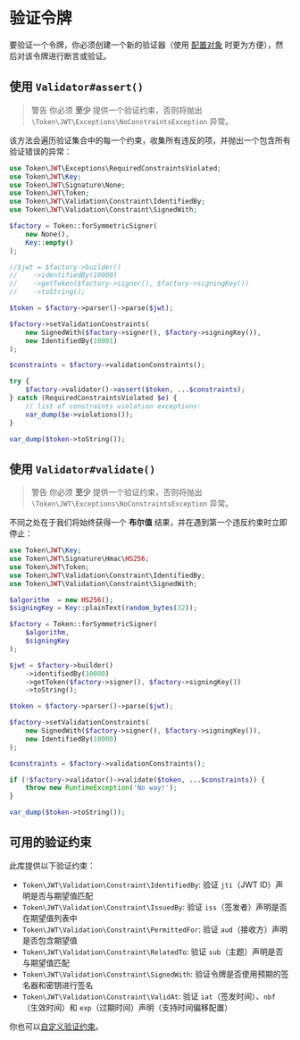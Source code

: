 # 验证令牌

要验证一个令牌，你必须创建一个新的验证器（使用 [配置对象](../usage/configuration.md) 时更为方便），然后对该令牌进行断言或验证。

## 使用 `Validator#assert()`

> 警告
> 你必须 **至少** 提供一个验证约束，否则将抛出 `\Token\JWT\Exceptions\NoConstraintsException` 异常。

该方法会遍历验证集合中的每一个约束，收集所有违反的项，并抛出一个包含所有验证错误的异常：

```php
use Token\JWT\Exceptions\RequiredConstraintsViolated;
use Token\JWT\Key;
use Token\JWT\Signature\None;
use Token\JWT\Token;
use Token\JWT\Validation\Constraint\IdentifiedBy;
use Token\JWT\Validation\Constraint\SignedWith;

$factory = Token::forSymmetricSigner(
    new None(),
    Key::empty()
);

//$jwt = $factory->builder()
//    ->identifiedBy(10000)
//    ->getToken($factory->signer(), $factory->signingKey())
//    ->toString();

$token = $factory->parser()->parse($jwt);

$factory->setValidationConstraints(
    new SignedWith($factory->signer(), $factory->signingKey()),
    new IdentifiedBy(10001)
);

$constraints = $factory->validationConstraints();

try {
    $factory->validator()->assert($token, ...$constraints);
} catch (RequiredConstraintsViolated $e) {
    // list of constraints violation exceptions:
    var_dump($e->violations());
}

var_dump($token->toString());
```

## 使用 `Validator#validate()`

> 警告
> 你必须 **至少** 提供一个验证约束，否则将抛出 `\Token\JWT\Exceptions\NoConstraintsException` 异常。

不同之处在于我们将始终获得一个 **布尔值** 结果，并在遇到第一个违反约束时立即停止：

```php
use Token\JWT\Key;
use Token\JWT\Signature\Hmac\HS256;
use Token\JWT\Token;
use Token\JWT\Validation\Constraint\IdentifiedBy;
use Token\JWT\Validation\Constraint\SignedWith;

$algorithm  = new HS256();
$signingKey = Key::plainText(random_bytes(32));

$factory = Token::forSymmetricSigner(
    $algorithm,
    $signingKey
);

$jwt = $factory->builder()
    ->identifiedBy(10000)
    ->getToken($factory->signer(), $factory->signingKey())
    ->toString();

$token = $factory->parser()->parse($jwt);

$factory->setValidationConstraints(
    new SignedWith($factory->signer(), $factory->signingKey()),
    new IdentifiedBy(10000)
);

$constraints = $factory->validationConstraints();

if (!$factory->validator()->validate($token, ...$constraints)) {
    throw new RuntimeException('No way!');
}

var_dump($token->toString());
```

## 可用的验证约束

此库提供以下验证约束：

* `Token\JWT\Validation\Constraint\IdentifiedBy`: 验证 `jti`（JWT ID）声明是否与期望值匹配
* `Token\JWT\Validation\Constraint\IssuedBy`: 验证 `iss`（签发者）声明是否在期望值列表中
* `Token\JWT\Validation\Constraint\PermittedFor`: 验证 `aud`（接收方）声明是否包含期望值
* `Token\JWT\Validation\Constraint\RelatedTo`: 验证 `sub`（主题）声明是否与期望值匹配
* `Token\JWT\Validation\Constraint\SignedWith`: 验证令牌是否使用预期的签名器和密钥进行签名
* `Token\JWT\Validation\Constraint\ValidAt`: 验证 `iat`（签发时间）、`nbf`（生效时间）和 `exp`（过期时间）声明（支持时间偏移配置）

你也可以[自定义验证约束](../guides/extending-the-library.md#验证约束集合)。
